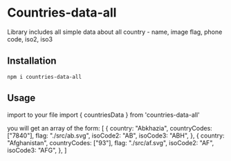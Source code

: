 # Countries-data-all
Library includes all simple data about all country - name, image flag, phone code, iso2, iso3

## Installation
    npm i countries-data-all

## Usage
import to your file
    import { countriesData } from 'countries-data-all'

you will get an array of the form: 
    [
      {
        country: "Abkhazia",
        countryCodes: ["7840"],
        flag: "./src/ab.svg",
        isoCode2: "AB",
        isoCode3: "ABH",
      },
      {
        country: "Afghanistan",
        countryCodes: ["93"],
        flag: "./src/af.svg",
        isoCode2: "AF",
        isoCode3: "AFG",
      },
    ]